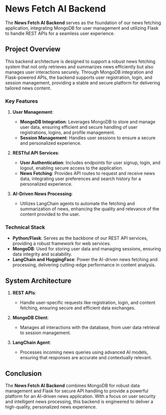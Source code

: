 
# News Fetch AI Backend

The **News Fetch AI Backend** serves as the foundation of our news fetching application, integrating MongoDB for user management and utilizing Flask to handle REST APIs for a seamless user experience.

## Project Overview

This backend architecture is designed to support a robust news fetching system that not only retrieves and summarizes news efficiently but also manages user interactions securely. Through MongoDB integration and Flask-powered APIs, the backend supports user registration, login, and session management, providing a stable and secure platform for delivering tailored news content.

### Key Features

1. **User Management**:
   - **MongoDB Integration**: Leverages MongoDB to store and manage user data, ensuring efficient and secure handling of user registrations, logins, and profile management.
   - **Session Management**: Handles user sessions to ensure a secure and personalized experience.

2. **RESTful API Services**:
   - **User Authentication**: Includes endpoints for user signup, login, and logout, enabling secure access to the application.
   - **News Fetching**: Provides API routes to request and receive news data, integrating user preferences and search history for a personalized experience.

3. **AI-Driven News Processing**:
   - Utilizes LangChain agents to automate the fetching and summarization of news, enhancing the quality and relevance of the content provided to the user.

### Technical Stack

- **Python/Flask**: Serves as the backbone of our REST API services, providing a robust framework for web services.
- **MongoDB**: Used for storing user data and managing sessions, ensuring data integrity and scalability.
- **LangChain and HuggingFace**: Power the AI-driven news fetching and processing, delivering cutting-edge performance in content analysis.

## System Architecture

1. **REST APIs**:
   - Handle user-specific requests like registration, login, and content fetching, ensuring secure and efficient data exchanges.
   
2. **MongoDB Client**:
   - Manages all interactions with the database, from user data retrieval to session management.

3. **LangChain Agent**:
   - Processes incoming news queries using advanced AI models, ensuring that responses are accurate and contextually relevant.

## Conclusion

The **News Fetch AI Backend** combines MongoDB for robust data management and Flask for secure API handling to provide a powerful platform for an AI-driven news application. With a focus on user security and intelligent news processing, this backend is engineered to deliver a high-quality, personalized news experience.

